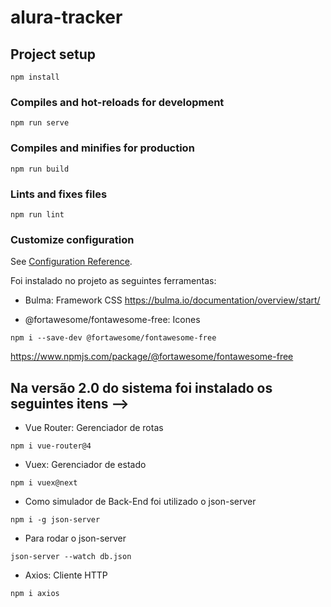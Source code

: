 # alura-tracker

## Project setup
```
npm install
```

### Compiles and hot-reloads for development
```
npm run serve
```

### Compiles and minifies for production
```
npm run build
```

### Lints and fixes files
```
npm run lint
```

### Customize configuration
See [Configuration Reference](https://cli.vuejs.org/config/).

Foi instalado no projeto as seguintes ferramentas:

- Bulma: Framework CSS
https://bulma.io/documentation/overview/start/

- @fortawesome/fontawesome-free: Icones
```
npm i --save-dev @fortawesome/fontawesome-free
```
https://www.npmjs.com/package/@fortawesome/fontawesome-free

## Na versão 2.0 do sistema foi instalado os seguintes itens -->

- Vue Router: Gerenciador de rotas
```
npm i vue-router@4
```
- Vuex: Gerenciador de estado
```
npm i vuex@next
```

- Como simulador de Back-End foi utilizado o json-server
```
npm i -g json-server
```
- Para rodar o json-server
```
json-server --watch db.json
```

- Axios: Cliente HTTP
```
npm i axios
```

